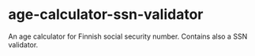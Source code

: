 # age-calculator-ssn-validator
An age calculator for Finnish social security number. Contains also a SSN validator.
